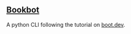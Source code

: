 ## [Bookbot](https://boot.dev)
A python CLI following the tutorial on [boot.dev](https://boot.dev).
